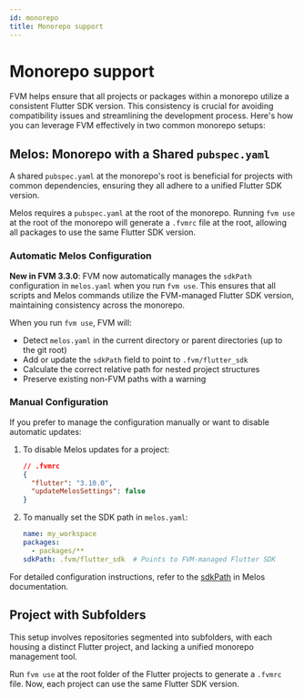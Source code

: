 ```yaml
---
id: monorepo
title: Monorepo support
---
```


# Monorepo support

FVM helps ensure that all projects or packages within a monorepo utilize a consistent Flutter SDK version. This consistency is crucial for avoiding compatibility issues and streamlining the development process. Here's how you can leverage FVM effectively in two common monorepo setups:

## Melos: Monorepo with a Shared `pubspec.yaml`

A shared `pubspec.yaml` at the monorepo's root is beneficial for projects with common dependencies, ensuring they all adhere to a unified Flutter SDK version.

Melos requires a `pubspec.yaml` at the root of the monorepo. Running `fvm use` at the root of the monorepo will generate a `.fvmrc` file at the root, allowing all packages to use the same Flutter SDK version.

### Automatic Melos Configuration

**New in FVM 3.3.0**: FVM now automatically manages the `sdkPath` configuration in `melos.yaml` when you run `fvm use`. This ensures that all scripts and Melos commands utilize the FVM-managed Flutter SDK version, maintaining consistency across the monorepo.

When you run `fvm use`, FVM will:
- Detect `melos.yaml` in the current directory or parent directories (up to the git root)
- Add or update the `sdkPath` field to point to `.fvm/flutter_sdk`
- Calculate the correct relative path for nested project structures
- Preserve existing non-FVM paths with a warning

### Manual Configuration

If you prefer to manage the configuration manually or want to disable automatic updates:

1. To disable Melos updates for a project:
   ```json
   // .fvmrc
   {
     "flutter": "3.10.0",
     "updateMelosSettings": false
   }
   ```

2. To manually set the SDK path in `melos.yaml`:
   ```yaml
   name: my_workspace
   packages:
     - packages/**
   sdkPath: .fvm/flutter_sdk  # Points to FVM-managed Flutter SDK
   ```

For detailed configuration instructions, refer to the [sdkPath](https://melos.invertase.dev/~melos-latest/configuration/overview#sdkpath) in Melos documentation.

## Project with Subfolders

This setup involves repositories segmented into subfolders, with each housing a distinct Flutter project, and lacking a unified monorepo management tool.

Run `fvm use` at the root folder of the Flutter projects to generate a `.fvmrc` file. Now, each project can use the same Flutter SDK version.